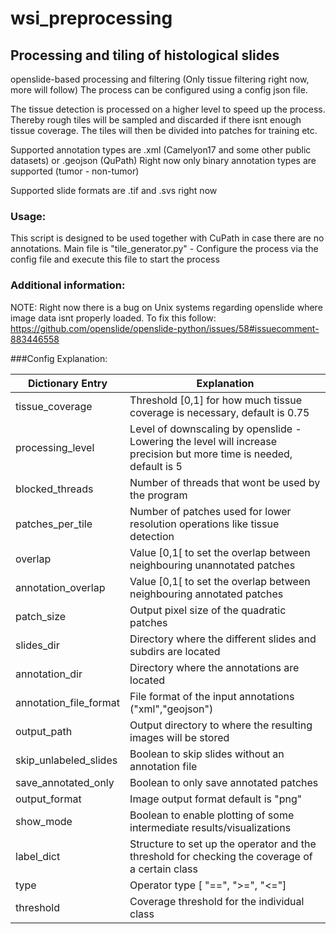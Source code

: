 # wsi_preprocessing

## Processing and tiling of histological slides

openslide-based processing and filtering (Only tissue filtering right now, more will follow) 
The process can be configured using a config json file.

The tissue detection is processed on a higher level to speed up the process. Thereby rough tiles will be sampled and discarded if there isnt enough tissue coverage. The tiles will then be divided into patches for training etc.

Supported annotation types are .xml (Camelyon17 and some other public datasets) or .geojson (QuPath)
Right now only binary annotation types are supported (tumor - non-tumor)

Supported slide formats are .tif and .svs right now

### Usage:

This script is designed to be used together with CuPath in case there are no annotations.
Main file is "tile_generator.py" - Configure the process via the config file and execute this file to start the process

### Additional information:

NOTE:
Right now there is a bug on Unix systems regarding openslide where image data isnt properly loaded. To fix this follow:
https://github.com/openslide/openslide-python/issues/58#issuecomment-883446558

###Config Explanation:

| Dictionary Entry | Explanation |
| ----------- | ----------- |
| tissue_coverage | Threshold [0,1] for how much tissue coverage is necessary, default is 0.75|
| processing_level | Level of downscaling by openslide - Lowering the level will increase precision but more time is needed, default is 5| 
| blocked_threads |Number of threads that wont be used by the program|
| patches_per_tile | Number of patches used for lower resolution operations like tissue detection | 
| overlap | Value [0,1[ to set the overlap between neighbouring unannotated patches |
| annotation_overlap | Value [0,1[ to set the overlap between neighbouring annotated patches | 
| patch_size | Output pixel size of the quadratic patches |
| slides_dir | Directory where the different slides and subdirs are located  | 
| annotation_dir | Directory where the annotations are located |
| annotation_file_format | File format of the input annotations ("xml","geojson")| 
| output_path | Output directory to where the resulting images will be stored |
| skip_unlabeled_slides | Boolean to skip slides without an annotation file | 
| save_annotated_only | Boolean to only save annotated patches |
| output_format | Image output format default is "png" |
| show_mode | Boolean to enable plotting of some intermediate results/visualizations | 
| label_dict |  Structure to set up the operator and the threshold for checking the coverage of a certain class|
| type | Operator type [ "==", ">=", "<="]| 
| threshold | Coverage threshold for the individual class |
